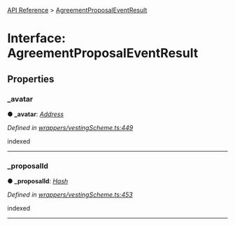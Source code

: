 [API Reference](../README.md) > [AgreementProposalEventResult](../interfaces/AgreementProposalEventResult.md)



# Interface: AgreementProposalEventResult


## Properties
<a id="_avatar"></a>

###  _avatar

**●  _avatar**:  *[Address](../#Address)* 

*Defined in [wrappers/vestingScheme.ts:449](https://github.com/daostack/arc.js/blob/f343aa24/lib/wrappers/vestingScheme.ts#L449)*



indexed




___

<a id="_proposalId"></a>

###  _proposalId

**●  _proposalId**:  *[Hash](../#Hash)* 

*Defined in [wrappers/vestingScheme.ts:453](https://github.com/daostack/arc.js/blob/f343aa24/lib/wrappers/vestingScheme.ts#L453)*



indexed




___


